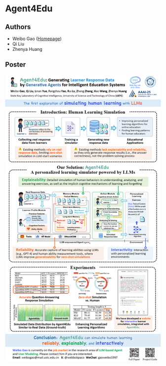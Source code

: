 # Agent4Edu

Authors
---
- Weibo Gao ([Homepage](http://home.ustc.edu.cn/~weibogao))
- Qi Liu
- Zhenya Huang

Poster
---
![Poster](./Agent4Edu-poster.png)
